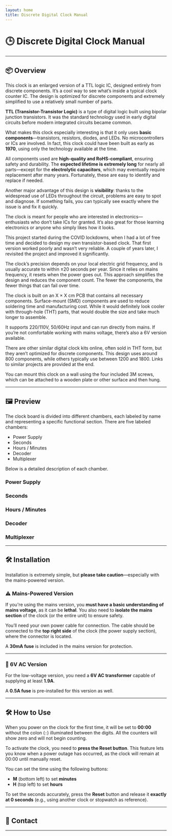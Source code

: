 ```yaml
---
layout: home
title: Discrete Digital Clock Manual
---
```


# 🕒 Discrete Digital Clock Manual

---

## 📦 Overview

This clock is an enlarged version of a TTL logic IC, designed entirely from discrete components. It’s a cool way to see what’s inside a typical clock counter IC. The design is optimized for discrete components and extremely simplified to use a relatively small number of parts.

**TTL (Transistor-Transistor Logic)** is a type of digital logic built using bipolar junction transistors. It was the standard technology used in early digital circuits before modern integrated circuits became common.

What makes this clock especially interesting is that it only uses **basic components**—transistors, resistors, diodes, and LEDs. No microcontrollers or ICs are involved. In fact, this clock could have been built as early as **1970**, using only the technology available at the time.

All components used are **high-quality and RoHS-compliant**, ensuring safety and durability. The **expected lifetime is extremely long** for nearly all parts—except for the **electrolytic capacitors**, which may eventually require replacement after many years. Fortunately, these are easy to identify and replace if needed.

Another major advantage of this design is **visibility**: thanks to the widespread use of LEDs throughout the circuit, problems are easy to spot and diagnose. If something fails, you can typically see exactly where the issue is and fix it quickly.

The clock is meant for people who are interested in electronics—enthusiasts who don’t take ICs for granted. It’s also great for those learning electronics or anyone who simply likes how it looks.

This project started during the COVID lockdowns, when I had a lot of free time and decided to design my own transistor-based clock. That first version worked poorly and wasn’t very reliable. A couple of years later, I revisited the project and improved it significantly.

The clock’s precision depends on your local electric grid frequency, and is usually accurate to within ±20 seconds per year. Since it relies on mains frequency, it resets when the power goes out. This approach simplifies the design and reduces the component count. The fewer the components, the fewer things that can fail over time.

The clock is built on an X × X cm PCB that contains all necessary components. Surface-mount (SMD) components are used to reduce soldering time and manufacturing cost. While it would definitely look cooler with through-hole (THT) parts, that would double the size and take much longer to assemble.

It supports 220/110V, 50/60Hz input and can run directly from mains. If you’re not comfortable working with mains voltage, there’s also a 6V version available.

There are other similar digital clock kits online, often sold in THT form, but they aren’t optimized for discrete components. This design uses around 800 components, while others typically use between 1200 and 1800. Links to similar projects are provided at the end.

You can mount this clock on a wall using the four included 3M screws, which can be attached to a wooden plate or other surface and then hung.


---

## 🖼️ Preview

The clock board is divided into different chambers, each labeled by name and representing a specific functional section. There are five labeled chambers:

- Power Supply  
- Seconds  
- Hours / Minutes  
- Decoder  
- Multiplexer  

Below is a detailed description of each chamber.

### Power Supply

### Seconds

### Hours / Minutes

### Decoder

### Multiplexer

---

## 🛠️ Installation

Installation is extremely simple, but **please take caution**—especially with the mains-powered version.

### ⚠️ Mains-Powered Version

If you're using the mains version, you **must have a basic understanding of mains voltage**, as it can be **lethal**. You also need to **isolate the mains section** of the clock (or the entire unit) to ensure safety.

You’ll need your own power cable for connection. The cable should be connected to the **top right side** of the clock (the power supply section), where the connector is located.

A **30mA fuse** is included in the mains version for protection.

---

### 🔌 6V AC Version

For the low-voltage version, you need a **6V AC transformer** capable of supplying at least **1.9A**.

A **0.5A fuse** is pre-installed for this version as well.


---

## 🛠️ How to Use

When you power on the clock for the first time, it will be set to **00:00** without the colon (`:`) illuminated between the digits. All the counters will show zero and will not begin counting.

To activate the clock, you need to **press the Reset button**. This feature lets you know when a power outage has occurred, as the clock will remain at 00:00 until manually reset.

You can set the time using the following buttons:
- **M** (bottom left) to set **minutes**
- **H** (top left) to set **hours**

To set the seconds accurately, press the **Reset** button and release it **exactly at 0 seconds** (e.g., using another clock or stopwatch as reference).



---

## 📩 Contact



---

